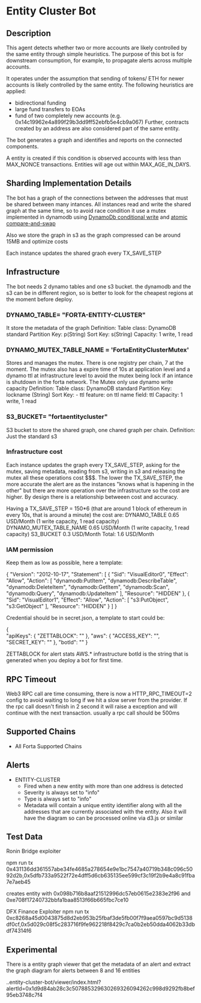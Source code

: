 # Entity Cluster Bot

## Description

This agent detects whether two or more accounts are likely controlled by the same entity through simple heuristics. The purpose of this bot is for downstream consumption, for example, to propagate alerts across multiple accounts.

It operates under the assumption that sending of tokens/ ETH for newer accounts is likely controlled by the same entity. The following heuristics are applied:
- bidirectional funding
- large fund transfers to EOAs
- fund of two completely new accounts (e.g. 0x14c19962e4a899f29b3dd9ff52ebfb5e4cb9a067)
Further, contracts created by an address are also considered part of the same entity.

The bot generates a graph and identifies and reports on the connected components.

A entity is created if this condition is observed accounts with less than MAX_NONCE transactions. Entities will age out within MAX_AGE_IN_DAYS.


## Sharding Implementation Details
The bot has a graph of the connections between the addresses that must be shared between many intances. All instances read and write the shared graph at the same time, so to avoid race condition it use a 
mutex implemented in dynamodb using  [DynamoDb conditional write](http://docs.aws.amazon.com/amazondynamodb/latest/developerguide/WorkingWithItems.html#WorkingWithItems.ConditionalUpdate) and [atomic compare-and-swap](https://en.wikipedia.org/wiki/Compare-and-swap) 

Also we store the graph in s3 as the graph compressed can be around 15MB and optimize costs

Each instance updates the shared graoh every TX_SAVE_STEP 



## Infrastructure

The bot needs 2 dynamo tables and one s3 bucket.  the dynamodb and the s3 can be in different region, so is better to look for the cheapest regions at the moment before deploy.

### DYNAMO_TABLE= "FORTA-ENTITY-CLUSTER"
It store the metadata of the graph
Definition:
Table class: DynamoDB standard
Partition Key: p(String)
Sort Key: s(String)
Capacity: 1 write, 1 read


### DYNAMO_MUTEX_TABLE_NAME = 'FortaEntityClusterMutex'
Stores and manages the mutex. There is one registry per chain, 7 at the moment.
The mutex also has a expire time of 10s at application level and a dynamo ttl at infrastructure level to avoid the mutex being lock if an intance is shutdown in the forta network. 
The Mutex only use dynamo write capacity
Definition:
Table class: DynamoDB standard
Partition Key: lockname (String)
Sort Key: -
ttl feature: on
ttl name field: ttl
Capacity: 1 write, 1 read


### S3_BUCKET= "fortaentitycluster"
S3 bucket to store the shared graph, one chared graph per chain.
Definition:
Just the standard s3


### Infrastructure cost
Each instance updates the graph every TX_SAVE_STEP, asking for the mutex, saving metadata, reading from s3,  writing in s3 and releasing the mutex all these operations cost $$$. The lower the TX_SAVE_STEP, the more accurate the alert are as the 
instances "knows what is hapening in the other" but there are more operation over the infrastructure so the cost are higher. By design there is a relationship betweeen cost and accuracy. 

Having a TX_SAVE_STEP = 150*6 (that are around 1 block of ethereum in every 10s, that is around a minute) the cost are:
DYNAMO_TABLE 0.65 USD/Month (1 write capacity, 1 read capacity) 
DYNAMO_MUTEX_TABLE_NAME 0.65 USD/Month (1 write capacity, 1 read capacity) 
S3_BUCKET 0.3 USD/Month
Total: 1.6 USD/Month 

### IAM permission

Keep them as low as possible, here a template:

{
    "Version": "2012-10-17",
    "Statement": [
        {
            "Sid": "VisualEditor0",
            "Effect": "Allow",
            "Action": [
                "dynamodb:PutItem",
                "dynamodb:DescribeTable",
                "dynamodb:DeleteItem",
                "dynamodb:GetItem",
                "dynamodb:Scan",
                "dynamodb:Query",
                "dynamodb:UpdateItem"
            ],
            "Resource": "HIDDEN"
        },
        {
            "Sid": "VisualEditor1",
            "Effect": "Allow",
            "Action": [
                "s3:PutObject",
                "s3:GetObject"
            ],
            "Resource": "HIDDEN"
        }
    ]
}

Credential should be in secret.json, a template to start could be:

{   
    "apiKeys": {
      "ZETTABLOCK": ""
    },
    "aws": {
      "ACCESS_KEY": "",
      "SECRET_KEY": ""
    },
    "botId": ""
}

ZETTABLOCK for alert stats
AWS.* infrastructure
botId is the string that is generated when you deploy a bot for first time.


## RPC Timeout
Web3 RPC call are time consuming, there is now a HTTP_RPC_TIMEOUT=2 config to avoid waiting to long if we hit a slow server from the provider. If the rpc call doesn't finish in 2 second it will raise a exception and will continue with the next transaction. usually a rpc call should be 500ms


## Supported Chains

- All Forta Supported Chains

## Alerts

- ENTITY-CLUSTER
  - Fired when a new entity with more than one address is detected
  - Severity is always set to "info"
  - Type is always set to "info"
  - Metadata will contain a unique entity identifier along with all the addresses that are currently associated with the entity. Also it will have the diagram so can be processed online via d3.js or similar

## Test Data

Ronin Bridge exploiter

npm run tx 0x431136dd361557abe34fe4685a278654e9e1bc7547a40719b348c096c5092d2b,0x5dfb733a9522f72e4dff5d6cb635135ee599cf3c19f2b9e4a8c91fba7e7aeb45

creates entity with 0x098b716b8aaf21512996dc57eb0615e2383e2f96 and 0xe708f17240732bbfa1baa8513f66b665fbc7ce10

DFX Finance Exploiter
npm run tx 0xc8268a45d0043875d8d2eb953b25fbaf3de5fb00f7f9aea0597bc9d5138df0cf,0x5d029c08f5c283716f9fe962218f8429c7ca0b2eb50dda4062b33dbdf74314f6


## Experimental
There is a entity graph viewer that get the metadata of an alert and extract the graph diagram for alerts between 8 and 16 entities

..entity-cluster-bot/viewer/index.html?alertId=0x1d9d84ab28c3c507885329630269326094262c998d9292fb8bef95eb3748c7f4



